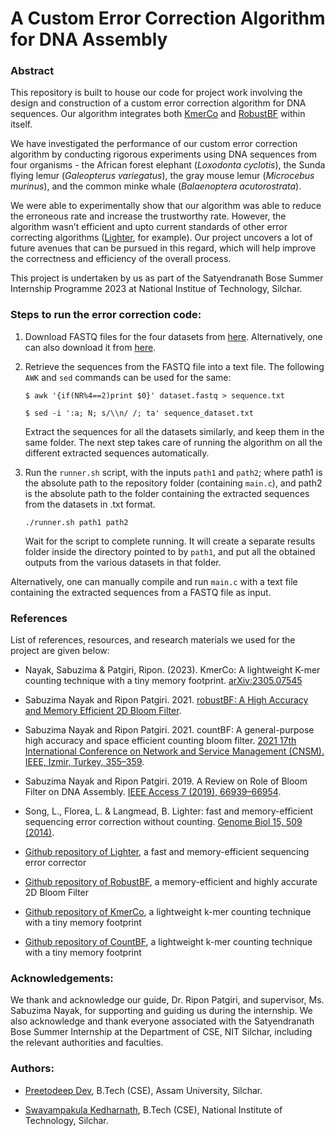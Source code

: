 # A Custom Error Correction Algorithm for DNA Assembly

### Abstract

This repository is built to house our code for project work involving the design and construction of a custom error correction algorithm for DNA sequences. Our algorithm integrates both [KmerCo](https://github.com/patgiri/KmerCo-Main) and [RobustBF](https://github.com/patgiri/robustBF) within itself.

We have investigated the performance of our custom error correction algorithm by conducting rigorous experiments using DNA sequences from four organisms - the African
forest elephant (_Loxodonta cyclotis_), the Sunda flying lemur (_Galeopterus variegatus_), the
gray mouse lemur (_Microcebus murinus_), and the common minke whale (_Balaenoptera acutorostrata_).

We were able to experimentally show that our algorithm was able to reduce the erroneous rate and increase the trustworthy rate. However, the algorithm wasn’t efficient
and upto current standards of other error correcting algorithms ([Lighter](https://github.com/mourisl/Lighter), for example). Our project uncovers a lot of future avenues that can be pursued in this regard, which will help improve the correctness and efficiency of the overall process.

This project is undertaken by us as part of the Satyendranath Bose Summer Internship Programme 2023 at National Institue of Technology, Silchar.

### Steps to run the error correction code:

1. Download FASTQ files for the four datasets from [here](https://drive.google.com/drive/folders/1zM8VxICK28C0U_05r0hAktD_mW4kfIPE). Alternatively, one can also download it from [here](https://github.com/patgiri/KmerCo-Main/blob/master/README.md#dataset).

2. Retrieve the sequences from the FASTQ file into a text file. The following `AWK` and `sed` commands can be used for the same:

    ```$ awk '{if(NR%4==2)print $0}' dataset.fastq > sequence.txt```

    ```$ sed -i ':a; N; s/\\n/ /; ta' sequence_dataset.txt```

    Extract the sequences for all the datasets similarly, and keep them in the same folder. The next step takes care of running the algorithm on all the different extracted sequences automatically.

3. Run the `runner.sh` script, with the inputs `path1` and `path2`; where path1 is the absolute path to the repository folder (containing `main.c`), and path2 is the absolute path to the folder containing the extracted sequences from the datasets in .txt format.

    ```./runner.sh path1 path2```

    Wait for the script to complete running. It will create a separate results folder inside the directory pointed to by `path1`, and put all the obtained outputs from the various datasets in that folder.

Alternatively, one can manually compile and run `main.c` with a text file containing the extracted sequences from a FASTQ file as input.

### References

List of references, resources, and research materials we used for the project are given below:

- Nayak, Sabuzima & Patgiri, Ripon. (2023). KmerCo: A lightweight K-mer counting technique with a tiny memory footprint. [arXiv:2305.07545](https://doi.org/10.48550/arXiv.2305.07545)

- Sabuzima Nayak and Ripon Patgiri. 2021. [robustBF: A High Accuracy and Memory Efficient 2D Bloom Filter](https://doi.org/10.48550/arXiv.2106.04365).

- Sabuzima Nayak and Ripon Patgiri. 2021. countBF: A general-purpose high accuracy and space efficient counting bloom filter. [2021 17th International Conference on Network and Service Management (CNSM). IEEE, Izmir, Turkey, 355–359](https://ieeexplore.ieee.org/document/9615556 ).

- Sabuzima Nayak and Ripon Patgiri. 2019. A Review on Role of Bloom Filter on DNA Assembly. [IEEE Access 7 (2019), 66939–66954](https://doi.org/10.1109/ACCESS.2019.2910180).

- Song, L., Florea, L. & Langmead, B. Lighter: fast and memory-efficient sequencing error correction without counting. [Genome Biol 15, 509 (2014)](https://doi.org/10.1186/s13059-014-0509-9).

- [Github repository of Lighter](https://github.com/mourisl/Lighter), a fast and memory-efficient sequencing error corrector
  
- [Github repository of RobustBF](https://github.com/patgiri/robustBF), a memory-efficient and highly accurate 2D Bloom Filter

- [Github repository of KmerCo](https://github.com/patgiri/KmerCo-Main),  a lightweight k-mer counting technique with a tiny memory footprint
- [Github repository of CountBF](https://github.com/patgiri/KmerCo-Main),  a lightweight k-mer counting technique with a tiny memory footprint


### Acknowledgements: 

We thank and acknowledge our guide, Dr. Ripon Patgiri, and supervisor, Ms. Sabuzima Nayak, for supporting and guiding us during the internship. We also acknowledge and thank everyone associated with the Satyendranath Bose Summer Internship at the Department of CSE, NIT Silchar, including the relevant authorities
and faculties.

### Authors:

- [Preetodeep Dev](https://github.com/papa-delta/), B.Tech (CSE), Assam University, Silchar.
  
- [Swayampakula Kedharnath](https://github.com/SWAYAMPAKULA-KEDHARNATH), B.Tech (CSE), National Institute of Technology, Silchar.
